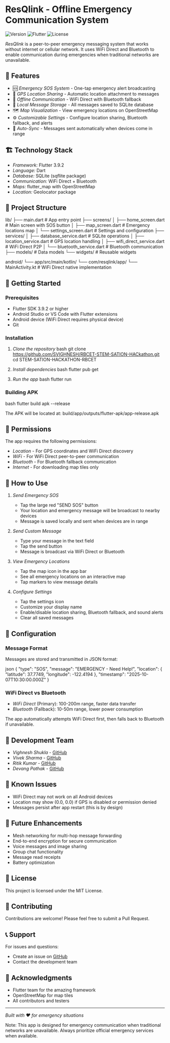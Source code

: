 # ResQlink - Offline Emergency Communication System

![Version](https://img.shields.io/badge/version-1.0.0-blue.svg)
![Flutter](https://img.shields.io/badge/Flutter-3.9.2-blue.svg)
![License](https://img.shields.io/badge/license-MIT-green.svg)

*ResQlink* is a peer-to-peer emergency messaging system that works without internet or cellular network. It uses WiFi Direct and Bluetooth to enable communication during emergencies when traditional networks are unavailable.

## 📱 Features

- 🆘 *Emergency SOS System* - One-tap emergency alert broadcasting
- 📍 *GPS Location Sharing* - Automatic location attachment to messages
- 📡 *Offline Communication* - WiFi Direct with Bluetooth fallback
- 💾 *Local Message Storage* - All messages saved to SQLite database
- 🗺 *Map Visualization* - View emergency locations on OpenStreetMap
- ⚙ *Customizable Settings* - Configure location sharing, Bluetooth fallback, and alerts
- 🔄 *Auto-Sync* - Messages sent automatically when devices come in range

## 🏗 Technology Stack

- *Framework:* Flutter 3.9.2
- *Language:* Dart
- *Database:* SQLite (sqflite package)
- *Communication:* WiFi Direct + Bluetooth
- *Maps:* flutter_map with OpenStreetMap
- *Location:* Geolocator package

## 📂 Project Structure


lib/
├── main.dart                    # App entry point
├── screens/
│   ├── home_screen.dart        # Main screen with SOS button
│   ├── map_screen.dart         # Emergency locations map
│   └── settings_screen.dart    # Settings and configuration
├── services/
│   ├── database_service.dart   # SQLite operations
│   ├── location_service.dart   # GPS location handling
│   ├── wifi_direct_service.dart # WiFi Direct P2P
│   └── bluetooth_service.dart  # Bluetooth communication
├── models/                      # Data models
└── widgets/                     # Reusable widgets

android/
└── app/src/main/kotlin/
    └── com/resqlink/app/
        └── MainActivity.kt      # WiFi Direct native implementation


## 🚀 Getting Started

### Prerequisites

- Flutter SDK 3.9.2 or higher
- Android Studio or VS Code with Flutter extensions
- Android device (WiFi Direct requires physical device)
- Git

### Installation

1. *Clone the repository*
   bash
   git clone https://github.com/SVIGHNESH/RBCET-STEM-SATION-HACkathon.git
   cd STEM-SATION-HACKATHON-RBCET
   

2. *Install dependencies*
   bash
   flutter pub get
   

3. *Run the app*
   bash
   flutter run
   

### Building APK

bash
flutter build apk --release


The APK will be located at: build/app/outputs/flutter-apk/app-release.apk

## 🔐 Permissions

The app requires the following permissions:

- *Location* - For GPS coordinates and WiFi Direct discovery
- *WiFi* - For WiFi Direct peer-to-peer communication
- *Bluetooth* - For Bluetooth fallback communication
- *Internet* - For downloading map tiles only

## 📖 How to Use

1. *Send Emergency SOS*
   - Tap the large red "SEND SOS" button
   - Your location and emergency message will be broadcast to nearby devices
   - Message is saved locally and sent when devices are in range

2. *Send Custom Message*
   - Type your message in the text field
   - Tap the send button
   - Message is broadcast via WiFi Direct or Bluetooth

3. *View Emergency Locations*
   - Tap the map icon in the app bar
   - See all emergency locations on an interactive map
   - Tap markers to view message details

4. *Configure Settings*
   - Tap the settings icon
   - Customize your display name
   - Enable/disable location sharing, Bluetooth fallback, and sound alerts
   - Clear all saved messages

## 🔧 Configuration

### Message Format

Messages are stored and transmitted in JSON format:

json
{
  "type": "SOS",
  "message": "EMERGENCY - Need Help!",
  "location": {
    "latitude": 37.7749,
    "longitude": -122.4194
  },
  "timestamp": "2025-10-07T10:30:00.000Z"
}


### WiFi Direct vs Bluetooth

- *WiFi Direct* (Primary): 100-200m range, faster data transfer
- *Bluetooth* (Fallback): 10-50m range, lower power consumption

The app automatically attempts WiFi Direct first, then falls back to Bluetooth if unavailable.

## 👥 Development Team

- *Vighnesh Shukla* - [GitHub](https://github.com/svighnesh)
- *Vivek Sharma* - [GitHub](https://github.com/vivek-sharma)
- *Ritik Kumar* - [GitHub](https://github.com/ritik-kumar)
- *Devang Pathak* - [GitHub](https://github.com/devang-pathak)

## 🐛 Known Issues

- WiFi Direct may not work on all Android devices
- Location may show (0.0, 0.0) if GPS is disabled or permission denied
- Messages persist after app restart (this is by design)

## 🔄 Future Enhancements

- Mesh networking for multi-hop message forwarding
- End-to-end encryption for secure communication
- Voice messages and image sharing
- Group chat functionality
- Message read receipts
- Battery optimization

## 📄 License

This project is licensed under the MIT License.

## 🤝 Contributing

Contributions are welcome! Please feel free to submit a Pull Request.

## 📞 Support

For issues and questions:
- Create an issue on [GitHub](https://github.com/SVIGHNESH/RBCET-STEM-SATION-HACkathon/issues)
- Contact the development team

## 🙏 Acknowledgments

- Flutter team for the amazing framework
- OpenStreetMap for map tiles
- All contributors and testers

---

*Built with ❤ for emergency situations*

Note: This app is designed for emergency communication when traditional networks are unavailable. Always prioritize official emergency services when available.